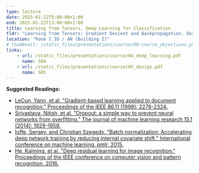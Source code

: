 ```yaml
---
type: lecture
date: 2025-01-22T9:00:00+1:00
end: 2025-01-22T13:00:00+1:00
title: Learning from Tensors, Deep Learning for Classification
tldr: "Learning from Tensors: Gradient Descent and Backpropagation. Designing and Improving Deep Learning Models."
location: "Room I_ID / AN (Building I)"
# thumbnail: /static_files/presentations/course/00-course_objectives.png
links: 
    - url: /static_files/presentations/course/04_deep_learning.pdf
      name: S04
    - url: /static_files/presentations/course/05_design.pdf
      name: S05
---
```


**Suggested Readings:**
- [LeCun, Yann, et al. "Gradient-based learning applied to document recognition." Proceedings of the IEEE 86.11 (1998): 2278-2324.](https://ieeexplore.ieee.org/abstract/document/726791)
- [Srivastava, Nitish, et al. "Dropout: a simple way to prevent neural networks from overfitting." The journal of machine learning research 15.1 (2014): 1929-1958.](https://jmlr.org/papers/v15/srivastava14a.html)
- [Ioffe, Sergey, and Christian Szegedy. "Batch normalization: Accelerating deep network training by reducing internal covariate shift." International conference on machine learning. pmlr, 2015.](http://proceedings.mlr.press/v37/ioffe15.html)
- [He, Kaiming, et al. "Deep residual learning for image recognition." Proceedings of the IEEE conference on computer vision and pattern recognition. 2016.](https://openaccess.thecvf.com/content_cvpr_2016/html/He_Deep_Residual_Learning_CVPR_2016_paper.html)

